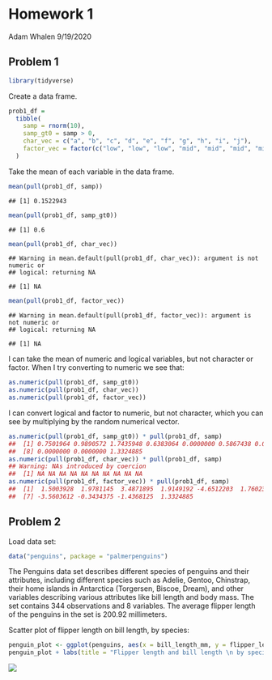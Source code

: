 Homework 1
================
Adam Whalen
9/19/2020

## Problem 1

``` r
library(tidyverse)
```

Create a data frame.

``` r
prob1_df = 
  tibble(
    samp = rnorm(10),
    samp_gt0 = samp > 0,
    char_vec = c("a", "b", "c", "d", "e", "f", "g", "h", "i", "j"),
    factor_vec = factor(c("low", "low", "low", "mid", "mid", "mid", "mid", "hi", "hi", "hi"))
  )
```

Take the mean of each variable in the data frame.

``` r
mean(pull(prob1_df, samp))
```

    ## [1] 0.1522943

``` r
mean(pull(prob1_df, samp_gt0))
```

    ## [1] 0.6

``` r
mean(pull(prob1_df, char_vec))
```

    ## Warning in mean.default(pull(prob1_df, char_vec)): argument is not numeric or
    ## logical: returning NA

    ## [1] NA

``` r
mean(pull(prob1_df, factor_vec))
```

    ## Warning in mean.default(pull(prob1_df, factor_vec)): argument is not numeric or
    ## logical: returning NA

    ## [1] NA

I can take the mean of numeric and logical variables, but not character
or factor. When I try converting to numeric we see that:

``` r
as.numeric(pull(prob1_df, samp_gt0))
as.numeric(pull(prob1_df, char_vec))
as.numeric(pull(prob1_df, factor_vec))
```

I can convert logical and factor to numeric, but not character, which
you can see by multiplying by the random numerical vector.

``` r
as.numeric(pull(prob1_df, samp_gt0)) * pull(prob1_df, samp)
##  [1] 0.7501964 0.9890572 1.7435948 0.6383064 0.0000000 0.5867438 0.0000000
##  [8] 0.0000000 0.0000000 1.3324885
as.numeric(pull(prob1_df, char_vec)) * pull(prob1_df, samp)
## Warning: NAs introduced by coercion
##  [1] NA NA NA NA NA NA NA NA NA NA
as.numeric(pull(prob1_df, factor_vec)) * pull(prob1_df, samp) 
##  [1]  1.5003928  1.9781145  3.4871895  1.9149192 -4.6512203  1.7602315
##  [7] -3.5603612 -0.3434375 -1.4368125  1.3324885
```

## Problem 2

Load data set:

``` r
data("penguins", package = "palmerpenguins")
```

The Penguins data set describes different species of penguins and their
attributes, including different species such as Adelie, Gentoo,
Chinstrap, their home islands in Antarctica (Torgersen, Biscoe, Dream),
and other variables describing various attributes like bill length and
body mass. The set contains 344 observations and 8 variables. The
average flipper length of the penguins in the set is 200.92 millimeters.

Scatter plot of flipper length on bill length, by species:

``` r
penguin_plot <- ggplot(penguins, aes(x = bill_length_mm, y = flipper_length_mm, color = species)) + geom_point(na.rm = TRUE)
penguin_plot + labs(title = "Flipper length and bill length \n by species", x = "Bill length", y = "Flipper length")
```

![](p8105_hw1_amw2275_files/figure-gfm/penguin_plot-1.png)<!-- -->
